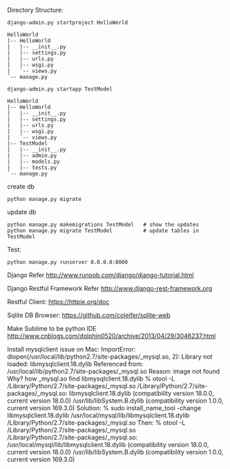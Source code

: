 Directory Structure:
```shell
django-admin.py startproject HelloWorld
```

```shell
HelloWorld
|-- HelloWorld
|   |-- __init__.py
|   |-- settings.py
|   |-- urls.py
|   |-- wsgi.py
|   `-- views.py
`-- manage.py
```


```shell
django-admin.py startapp TestModel
```

```shell
HelloWorld
|-- HelloWorld
|   |-- __init__.py
|   |-- settings.py
|   |-- urls.py
|   |-- wsgi.py
|   `-- views.py
|-- TestModel
|   |-- __init__.py
|   |-- admin.py
|   |-- models.py
|   |-- tests.py
`-- manage.py
```



create db

```shell
python manage.py migrate
```

update db
```shell
python manage.py makemigrations TestModel   # show the updates
python manage.py migrate TestModel          # update tables in TestModel
```


Test: 
```shell
python manage.py runserver 0.0.0.0:8000
```


Django Refer <http://www.runoob.com/django/django-tutorial.html>

Django Restful Framework Refer <http://www.django-rest-framework.org>

Restful Client: <https://httpie.org/doc>

Sqlite DB Browser: <https://github.com/coleifer/sqlite-web>

Make Sublime to be python IDE <http://www.cnblogs.com/dolphin0520/archive/2013/04/29/3046237.html>


Install mysqlclient issue on Mac:
  ImportError: dlopen(/usr/local/lib/python2.7/site-packages/_mysql.so, 2): Library not loaded: libmysqlclient.18.dylib
  Referenced from: /usr/local/lib/python2.7/site-packages/_mysql.so
  Reason: image not found
Why?
  how _mysql.so find libmysqlclient.18.dylib
  % otool -L /Library/Python/2.7/site-packages/_mysql.so
   /Library/Python/2.7/site-packages/_mysql.so:
    libmysqlclient.18.dylib (compatibility version 18.0.0, current version 18.0.0)
    /usr/lib/libSystem.B.dylib (compatibility version 1.0.0, current version 169.3.0)
Solution:
  % sudo install_name_tool -change libmysqlclient.18.dylib /usr/local/mysql/lib/libmysqlclient.18.dylib /Library/Python/2.7/site-packages/_mysql.so
Then:
   % otool -L /Library/Python/2.7/site-packages/_mysql.so                                                                                      
   /Library/Python/2.7/site-packages/_mysql.so:
    /usr/local/mysql/lib/libmysqlclient.18.dylib (compatibility version 18.0.0, current version 18.0.0)
    /usr/lib/libSystem.B.dylib (compatibility version 1.0.0, current version 169.3.0)
